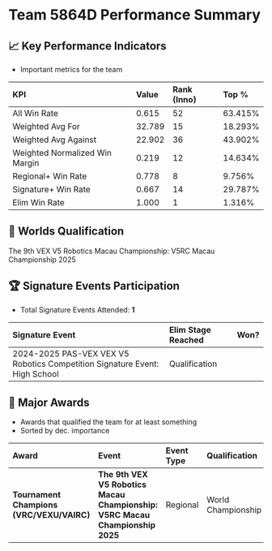 # Team 5864D Performance Summary

## 📈 Key Performance Indicators
- Important metrics for the team

| KPI | Value | Rank (Inno) | Top % |
|:---|:-----|:----|:-----|
| All Win Rate | 0.615 | 52 | 63.415% |
| Weighted Avg For | 32.789 | 15 | 18.293% |
| Weighted Avg Against | 22.902 | 36 | 43.902% |
| Weighted Normalized Win Margin | 0.219 | 12 | 14.634% |
| Regional+ Win Rate | 0.778 | 8 | 9.756% |
| Signature+ Win Rate | 0.667 | 14 | 29.787% |
| Elim Win Rate | 1.000 | 1 | 1.316% |


## 🎯 Worlds Qualification
The 9th VEX V5 Robotics Macau Championship: V5RC Macau Championship 2025

## 🏆 Signature Events Participation
- Total Signature Events Attended: **1**

| Signature Event | Elim Stage Reached | Won? |
|:----------------|:-------------------|:----|
| 2024-2025 PAS-VEX VEX V5 Robotics Competition Signature Event: High School | Qualification |  |


## 🥇 Major Awards
- Awards that qualified the team for at least something
- Sorted by dec. importance

| Award | Event | Event Type | Qualification |
|:------|:------|:-----------|:--------------|
| **Tournament Champions (VRC/VEXU/VAIRC)** | **The 9th VEX V5 Robotics Macau Championship: V5RC Macau Championship 2025** | Regional | World Championship |

